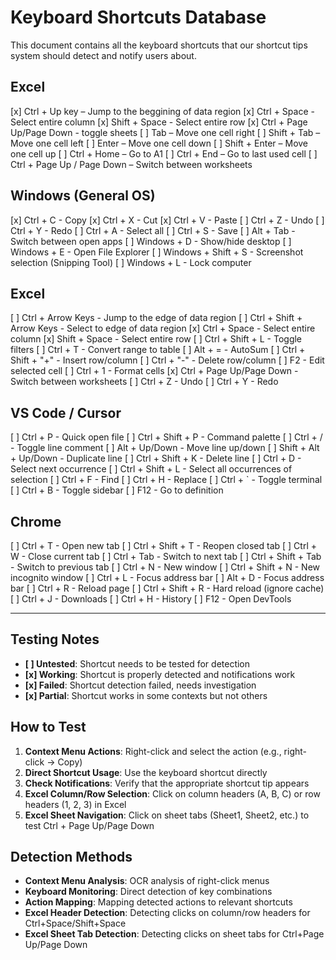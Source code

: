 # Keyboard Shortcuts Database

This document contains all the keyboard shortcuts that our shortcut tips system should detect and notify users about.

## Excel

[x] Ctrl + Up key – Jump to the beggining of data region
[x] Ctrl + Space - Select entire column
[x] Shift + Space - Select entire row
[x] Ctrl + Page Up/Page Down - toggle sheets
[ ] Tab – Move one cell right
[ ] Shift + Tab – Move one cell left
[ ] Enter – Move one cell down
[ ] Shift + Enter – Move one cell up
[ ] Ctrl + Home – Go to A1
[ ] Ctrl + End – Go to last used cell
[ ] Ctrl + Page Up / Page Down – Switch between worksheets


## Windows (General OS)

[x] Ctrl + C - Copy
[x] Ctrl + X - Cut
[x] Ctrl + V - Paste
[ ] Ctrl + Z - Undo
[ ] Ctrl + Y - Redo
[ ] Ctrl + A - Select all
[ ] Ctrl + S - Save
[ ] Alt + Tab - Switch between open apps
[ ] Windows + D - Show/hide desktop
[ ] Windows + E - Open File Explorer
[ ] Windows + Shift + S - Screenshot selection (Snipping Tool)
[ ] Windows + L - Lock computer

## Excel

[ ] Ctrl + Arrow Keys - Jump to the edge of data region
[ ] Ctrl + Shift + Arrow Keys - Select to edge of data region
[x] Ctrl + Space - Select entire column
[x] Shift + Space - Select entire row
[ ] Ctrl + Shift + L - Toggle filters
[ ] Ctrl + T - Convert range to table
[ ] Alt + = - AutoSum
[ ] Ctrl + Shift + "+" - Insert row/column
[ ] Ctrl + "-" - Delete row/column
[ ] F2 - Edit selected cell
[ ] Ctrl + 1 - Format cells
[x] Ctrl + Page Up/Page Down - Switch between worksheets
[ ] Ctrl + Z - Undo
[ ] Ctrl + Y - Redo

## VS Code / Cursor

[ ] Ctrl + P - Quick open file
[ ] Ctrl + Shift + P - Command palette
[ ] Ctrl + / - Toggle line comment
[ ] Alt + Up/Down - Move line up/down
[ ] Shift + Alt + Up/Down - Duplicate line
[ ] Ctrl + Shift + K - Delete line
[ ] Ctrl + D - Select next occurrence
[ ] Ctrl + Shift + L - Select all occurrences of selection
[ ] Ctrl + F - Find
[ ] Ctrl + H - Replace
[ ] Ctrl + ` - Toggle terminal
[ ] Ctrl + B - Toggle sidebar
[ ] F12 - Go to definition

## Chrome

[ ] Ctrl + T - Open new tab
[ ] Ctrl + Shift + T - Reopen closed tab
[ ] Ctrl + W - Close current tab
[ ] Ctrl + Tab - Switch to next tab
[ ] Ctrl + Shift + Tab - Switch to previous tab
[ ] Ctrl + N - New window
[ ] Ctrl + Shift + N - New incognito window
[ ] Ctrl + L - Focus address bar
[ ] Alt + D - Focus address bar
[ ] Ctrl + R - Reload page
[ ] Ctrl + Shift + R - Hard reload (ignore cache)
[ ] Ctrl + J - Downloads
[ ] Ctrl + H - History
[ ] F12 - Open DevTools

---

## Testing Notes

- **[ ] Untested**: Shortcut needs to be tested for detection
- **[x] Working**: Shortcut is properly detected and notifications work
- **[x] Failed**: Shortcut detection failed, needs investigation
- **[x] Partial**: Shortcut works in some contexts but not others

## How to Test

1. **Context Menu Actions**: Right-click and select the action (e.g., right-click → Copy)
2. **Direct Shortcut Usage**: Use the keyboard shortcut directly
3. **Check Notifications**: Verify that the appropriate shortcut tip appears
4. **Excel Column/Row Selection**: Click on column headers (A, B, C) or row headers (1, 2, 3) in Excel
5. **Excel Sheet Navigation**: Click on sheet tabs (Sheet1, Sheet2, etc.) to test Ctrl + Page Up/Page Down

## Detection Methods

- **Context Menu Analysis**: OCR analysis of right-click menus
- **Keyboard Monitoring**: Direct detection of key combinations
- **Action Mapping**: Mapping detected actions to relevant shortcuts
- **Excel Header Detection**: Detecting clicks on column/row headers for Ctrl+Space/Shift+Space
- **Excel Sheet Tab Detection**: Detecting clicks on sheet tabs for Ctrl+Page Up/Page Down
